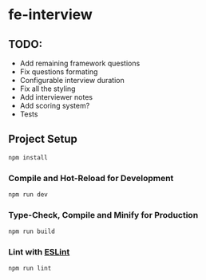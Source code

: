 # fe-interview

## TODO:
- Add remaining framework questions
- Fix questions formating
- Configurable interview duration
- Fix all the styling
- Add interviewer notes
- Add scoring system?
- Tests

## Project Setup

```sh
npm install
```

### Compile and Hot-Reload for Development

```sh
npm run dev
```

### Type-Check, Compile and Minify for Production

```sh
npm run build
```

### Lint with [ESLint](https://eslint.org/)

```sh
npm run lint
```
